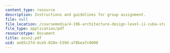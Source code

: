 ```yaml
---
content_type: resource
description: Instructions and guidelines for group assignment.
file: null
file_location: /coursemedia/4-196-architecture-design-level-ii-cuba-studio-spring-2004/ae65c2fddce5028e539da78bea7c0008_assn2.pdf
file_type: application/pdf
resourcetype: Document
title: assn2.pdf
uid: ae65c2fd-dce5-028e-539d-a78bea7c0008
---
```

